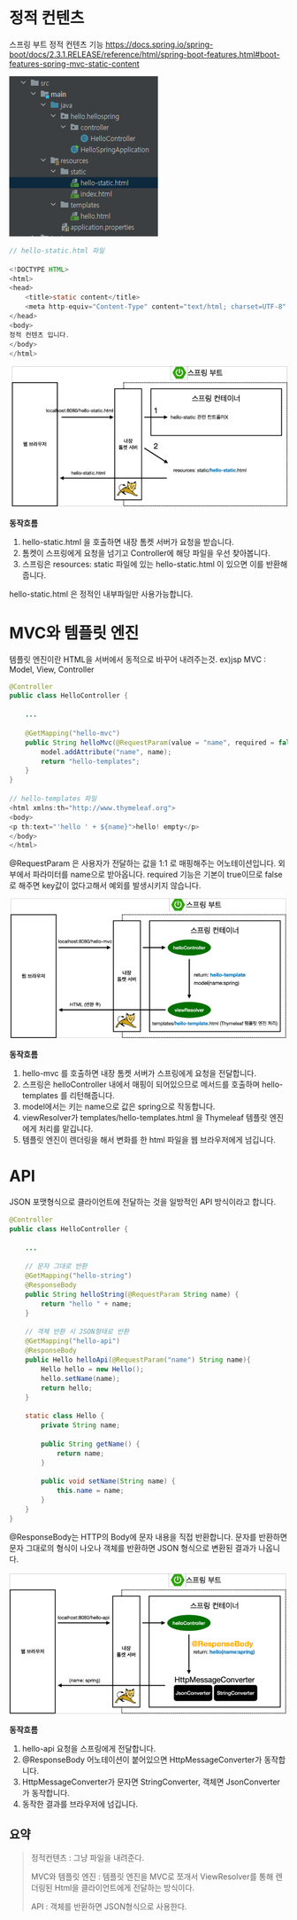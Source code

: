 # 정적 컨텐츠 

스프링 부트 정적 컨텐츠 기능
https://docs.spring.io/spring-boot/docs/2.3.1.RELEASE/reference/html/spring-boot-features.html#boot-features-spring-mvc-static-content

![Alt text](image.png)

```java
// hello-static.html 파일

<!DOCTYPE HTML>
<html>
<head>
    <title>static content</title>
    <meta http-equiv="Content-Type" content="text/html; charset=UTF-8" />
</head>
<body>
정적 컨텐츠 입니다.
</body>
</html>
```

![Alt text](image-1.png)

**동작흐름**

1. hello-static.html 을 호출하면 내장 톰켓 서버가 요청을 받습니다.
2. 톰켓이 스프링에게 요청을 넘기고 Controller에 해당 파일을 우선 찾아봅니다.
3. 스프링은 resources: static 파일에 있는 hello-static.html 이 있으면 이를 반환해줍니다.

hello-static.html 은 정적인 내부파일만 사용가능합니다.

# MVC와 템플릿 엔진

템플릿 엔진이란 HTML을 서버에서 동적으로 바꾸어 내려주는것. ex)jsp
MVC : Model, View, Controller

```java
@Controller
public class HelloController {

    ...

    @GetMapping("hello-mvc")
    public String helloMvc(@RequestParam(value = "name", required = false) String name, Model model){
        model.addAttribute("name", name);
        return "hello-templates";
    }
}

// hello-templates 파일
<html xmlns:th="http://www.thymeleaf.org">
<body>
<p th:text="'hello ' + ${name}">hello! empty</p>
</body>
</html>
```

@RequestParam 은 사용자가 전달하는 값을 1:1 로 매핑해주는 어노테이션입니다. 외부에서 파라미터를 name으로 받아옵니다.
required 기능은 기본이 true이므로 false로 해주면 key값이 없다고해서 예외를 발생시키지 않습니다.

![Alt text](image-2.png)

**동작흐름**

1. hello-mvc 를 호출하면 내장 톰켓 서버가 스프링에게 요청을 전달합니다. 
2. 스프링은 helloController 내에서 매핑이 되어있으므로 메서드를 호출하며 hello-templates 를 리턴해줍니다.
3. model에서는 키는 name으로 값은 spring으로 작동합니다.
4. viewResolver가 templates/hello-templates.html 을 Thymeleaf 템플릿 엔진에게 처리를 맡깁니다.
5. 템플릿 엔진이 렌더링을 해서 변화를 한 html 파일을 웹 브라우저에게 넘깁니다.

# API

JSON 포맷형식으로 클라이언트에 전달하는 것을 일방적인 API 방식이라고 합니다.

```java
@Controller
public class HelloController {

    ...

    // 문자 그대로 반환
    @GetMapping("hello-string")
    @ResponseBody
    public String helloString(@RequestParam String name) {
        return "hello " + name;
    }

    // 객체 반환 시 JSON형태로 반환
    @GetMapping("hello-api")
    @ResponseBody
    public Hello helloApi(@RequestParam("name") String name){
        Hello hello = new Hello();
        hello.setName(name);
        return hello;
    }

    static class Hello {
        private String name;

        public String getName() {
            return name;
        }

        public void setName(String name) {
            this.name = name;
        }
    }
}
```
@ResponseBody는 HTTP의 Body에 문자 내용을 직접 반환합니다.
문자를 반환하면 문자 그대로의 형식이 나오나 객체를 반환하면 JSON 형식으로 변환된 결과가 나옵니다.

![Alt text](image-3.png)

**동작흐름**

1. hello-api 요청을 스프링에게 전달합니다.
2. @ResponseBody 어노테이션이 붙어있으면 HttpMessageConverter가 동작합니다.
3. HttpMessageConverter가 문자면 StringConverter, 객체면 JsonConverter 가 동작합니다.
4. 동작한 결과를 브라우저에 넘깁니다.

## 요약

> 정적컨텐츠 : 그냥 파일을 내려준다.
>
> MVC와 템플릿 엔진 : 템플릿 엔진을 MVC로 쪼개서 ViewResolver를 통해 렌더링된 Html을 클라이언트에게 전달하는 방식이다.
>
> API : 객체를 반환하면 JSON형식으로 사용한다.